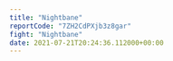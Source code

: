 ```yaml
---
title: "Nightbane"
reportCode: "7ZH2CdPXjb3z8gar"
fight: "Nightbane"
date: 2021-07-21T20:24:36.112000+00:00
---
```

